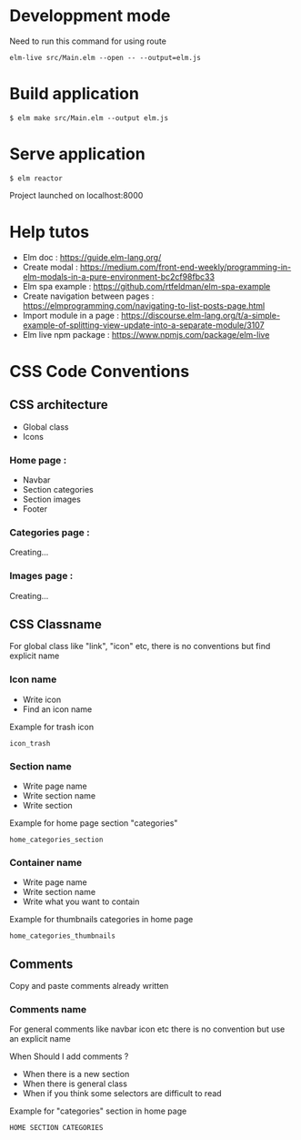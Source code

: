 # Developpment mode
Need to run this command for using route

```elm-live src/Main.elm --open -- --output=elm.js```

# Build application
```$ elm make src/Main.elm --output elm.js```

# Serve application
```$ elm reactor```

Project launched on localhost:8000

# Help tutos
- Elm doc : https://guide.elm-lang.org/
- Create modal : https://medium.com/front-end-weekly/programming-in-elm-modals-in-a-pure-environment-bc2cf98fbc33
- Elm spa example : https://github.com/rtfeldman/elm-spa-example
- Create navigation between pages : https://elmprogramming.com/navigating-to-list-posts-page.html
- Import module in a page : https://discourse.elm-lang.org/t/a-simple-example-of-splitting-view-update-into-a-separate-module/3107
- Elm live npm package : https://www.npmjs.com/package/elm-live

# CSS Code Conventions

## CSS architecture
- Global class
- Icons

### Home page :

- Navbar
- Section categories
- Section images
- Footer

### Categories page :

Creating...

### Images page :

Creating...

## CSS Classname
For global class like "link", "icon" etc, there is no conventions but
find explicit name

### Icon name
- Write icon
- Find an icon name

Example for trash icon

```icon_trash```

### Section name
- Write page name
- Write section name
- Write section

Example for home page section "categories"

```home_categories_section```

### Container name
- Write page name
- Write section name
- Write what you want to contain

Example for thumbnails categories in home page

```home_categories_thumbnails```

## Comments
Copy and paste comments already written

### Comments name
For general comments like navbar icon etc there is no convention but use an explicit name

When Should I add comments ?
- When there is a new section
- When there is general class
- When if you think some selectors are difficult to read

Example for "categories" section in home page

```HOME SECTION CATEGORIES```
